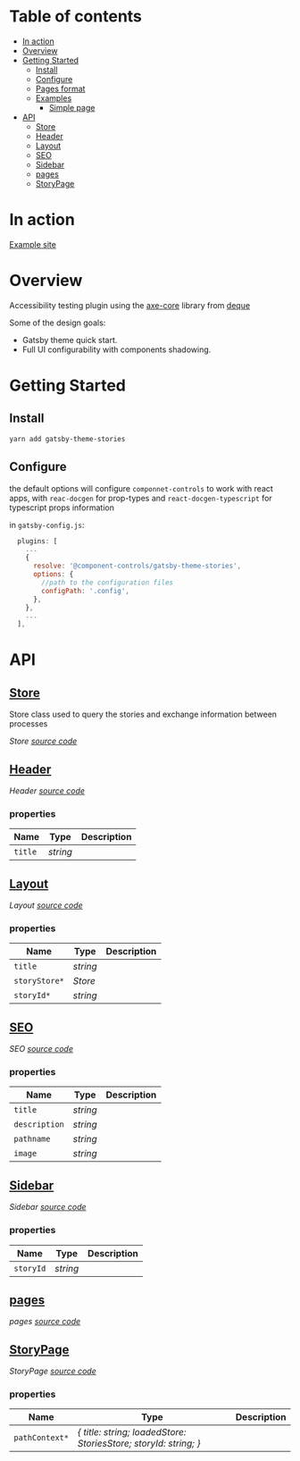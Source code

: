 # Table of contents

-   [In action](#in-action)
-   [Overview](#overview)
-   [Getting Started](#getting-started)
    -   [Install](#install)
    -   [Configure](#configure)
    -   [Pages format](#pages-format)
    -   [Examples](#examples)
        -   [Simple page](#simple-page)
-   [API](#api)
    -   [<ins>Store</ins>](#insstoreins)
    -   [<ins>Header</ins>](#insheaderins)
    -   [<ins>Layout</ins>](#inslayoutins)
    -   [<ins>SEO</ins>](#insseoins)
    -   [<ins>Sidebar</ins>](#inssidebarins)
    -   [<ins>pages</ins>](#inspagesins)
    -   [<ins>StoryPage</ins>](#insstorypageins)

# In action

[Example site](https://components-storybook-6-no-docs.netlify.app/?path=/test/components-actioncontainer--overview)

# Overview

Accessibility testing plugin using the [axe-core](https://github.com/dequelabs/axe-core) library from [deque](https://www.deque.com/axe/)

Some of the design goals:

-   Gatsby theme quick start.
-   Full UI configurability with components shadowing.


# Getting Started

## Install

```sh
yarn add gatsby-theme-stories
```

## Configure

the default options will configure `componnet-controls` to work with react apps,  with `reac-docgen` for prop-types and `react-docgen-typescript` for typescript props information

in `gatsby-config.js`:

```js
  plugins: [
    ...
    {
      resolve: '@component-controls/gatsby-theme-stories',
      options: {
        //path to the configuration files
        configPath: '.config',
      },
    },
    ...
  ],

```


# API

<react-docgen-typescript path="./src" exclude="Store.tsx" />

<!-- START-REACT-DOCGEN-TYPESCRIPT -->

## <ins>Store</ins>

Store class used to query the stories and exchange information between processes

_Store [source code](https:/github.com/ccontrols/component-controls/tree/master/integrations/gatsby-theme-stories/src/index.ts)_

## <ins>Header</ins>

_Header [source code](https:/github.com/ccontrols/component-controls/tree/master/integrations/gatsby-theme-stories/src/components/Header.tsx)_

### properties

| Name    | Type     | Description |
| ------- | -------- | ----------- |
| `title` | _string_ |             |

## <ins>Layout</ins>

_Layout [source code](https:/github.com/ccontrols/component-controls/tree/master/integrations/gatsby-theme-stories/src/components/Layout.tsx)_

### properties

| Name          | Type     | Description |
| ------------- | -------- | ----------- |
| `title`       | _string_ |             |
| `storyStore*` | _Store_  |             |
| `storyId*`    | _string_ |             |

## <ins>SEO</ins>

_SEO [source code](https:/github.com/ccontrols/component-controls/tree/master/integrations/gatsby-theme-stories/src/components/SEO.tsx)_

### properties

| Name          | Type     | Description |
| ------------- | -------- | ----------- |
| `title`       | _string_ |             |
| `description` | _string_ |             |
| `pathname`    | _string_ |             |
| `image`       | _string_ |             |

## <ins>Sidebar</ins>

_Sidebar [source code](https:/github.com/ccontrols/component-controls/tree/master/integrations/gatsby-theme-stories/src/components/Sidebar.tsx)_

### properties

| Name      | Type     | Description |
| --------- | -------- | ----------- |
| `storyId` | _string_ |             |

## <ins>pages</ins>

_pages [source code](https:/github.com/ccontrols/component-controls/tree/master/integrations/gatsby-theme-stories/src/pages/index.tsx)_

## <ins>StoryPage</ins>

_StoryPage [source code](https:/github.com/ccontrols/component-controls/tree/master/integrations/gatsby-theme-stories/src/templates/StoryPage.tsx)_

### properties

| Name           | Type                                                             | Description |
| -------------- | ---------------------------------------------------------------- | ----------- |
| `pathContext*` | _{ title: string; loadedStore: StoriesStore; storyId: string; }_ |             |

<!-- END-REACT-DOCGEN-TYPESCRIPT -->
